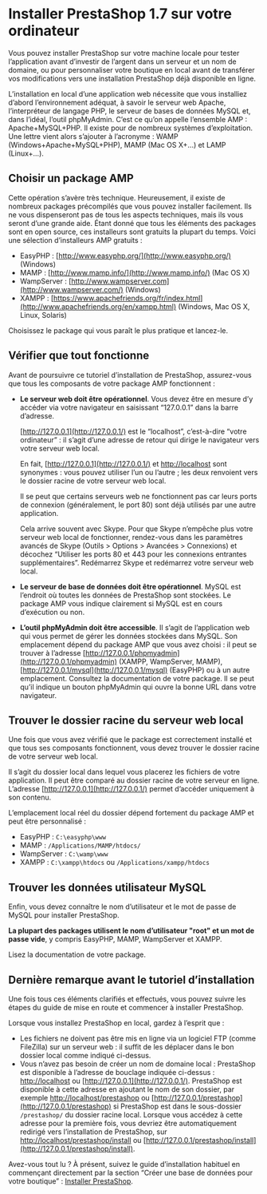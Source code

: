 # Installer PrestaShop 1.7 sur votre ordinateur

Vous pouvez installer PrestaShop sur votre machine locale pour tester l’application avant d’investir de l’argent dans un serveur et un nom de domaine, ou pour personnaliser votre boutique en local avant de transférer vos modifications vers une installation PrestaShop déjà disponible en ligne.

L’installation en local d’une application web nécessite que vous installiez d’abord l’environnement adéquat, à savoir le serveur web Apache, l’interpréteur de langage PHP, le serveur de bases de données MySQL et, dans l’idéal, l’outil phpMyAdmin. C’est ce qu’on appelle l’ensemble AMP : Apache+MySQL+PHP. Il existe pour de nombreux systèmes d’exploitation. Une lettre vient alors s’ajouter à l’acronyme : WAMP \(Windows+Apache+MySQL+PHP\), MAMP \(Mac OS X+...\) et LAMP \(Linux+...\).

## Choisir un package AMP <a id="InstallerPrestaShop1.7survotrepropreordinateur-ChoisirunpackageAMP"></a>

Cette opération s’avère très technique. Heureusement, il existe de nombreux packages précompilés que vous pouvez installer facilement. Ils ne vous dispenseront pas de tous les aspects techniques, mais ils vous seront d’une grande aide. Étant donné que tous les éléments des packages sont en open source, ces installeurs sont gratuits la plupart du temps. Voici une sélection d’installeurs AMP gratuits :

* EasyPHP : [http://www.easyphp.org/](http://www.easyphp.org/) \(Windows\)
* MAMP : [http://www.mamp.info/](http://www.mamp.info/) \(Mac OS X\)
* WampServer : [http://www.wampserver.com](http://www.wampserver.com/) \(Windows\)
* XAMPP : [https://www.apachefriends.org/fr/index.html](http://www.apachefriends.org/en/xampp.html) \(Windows, Mac OS X, Linux, Solaris\)

Choisissez le package qui vous paraît le plus pratique et lancez-le.

## Vérifier que tout fonctionne <a id="InstallerPrestaShop1.7survotrepropreordinateur-V&#xE9;rifierquetoutfonctionne"></a>

Avant de poursuivre ce tutoriel d’installation de PrestaShop, assurez-vous que tous les composants de votre package AMP fonctionnent :

* **Le serveur web doit être opérationnel**. Vous devez être en mesure d’y accéder via votre navigateur en saisissant “127.0.0.1” dans la barre d’adresse.

  [http://127.0.0.1](http://127.0.0.1/) est le “localhost”, c’est-à-dire “votre ordinateur” : il s’agit d’une adresse de retour qui dirige le navigateur vers votre serveur web local.

  En fait, [http://127.0.0.1](http://127.0.0.1/) et [http://localhost](http://localhost/) sont synonymes : vous pouvez utiliser l’un ou l’autre ; les deux renvoient vers le dossier racine de votre serveur web local.

  Il se peut que certains serveurs web ne fonctionnent pas car leurs ports de connexion \(généralement, le port 80\) sont déjà utilisés par une autre application.

  Cela arrive souvent avec Skype. Pour que Skype n’empêche plus votre serveur web local de fonctionner, rendez-vous dans les paramètres avancés de Skype \(Outils &gt; Options &gt; Avancées &gt; Connexions\) et décochez “Utiliser les ports 80 et 443 pour les connexions entrantes supplémentaires”. Redémarrez Skype et redémarrez votre serveur web local.

* **Le serveur de base de données doit être opérationnel**. MySQL est l’endroit où toutes les données de PrestaShop sont stockées. Le package AMP vous indique clairement si MySQL est en cours d’exécution ou non.
* **L’outil phpMyAdmin doit être accessible**. Il s’agit de l’application web qui vous permet de gérer les données stockées dans MySQL. Son emplacement dépend du package AMP que vous avez choisi : il peut se trouver à l’adresse [http://127.0.0.1/phpmyadmin](http://127.0.0.1/phpmyadmin) \(XAMPP, WampServer, MAMP\), [http://127.0.0.1/mysql](http://127.0.0.1/mysql) \(EasyPHP\) ou à un autre emplacement. Consultez la documentation de votre package. Il se peut qu’il indique un bouton phpMyAdmin qui ouvre la bonne URL dans votre navigateur.

## Trouver le dossier racine du serveur web local <a id="InstallerPrestaShop1.7survotrepropreordinateur-Trouverledossierracineduserveurweblocal"></a>

Une fois que vous avez vérifié que le package est correctement installé et que tous ses composants fonctionnent, vous devez trouver le dossier racine de votre serveur web local.

Il s’agit du dossier local dans lequel vous placerez les fichiers de votre application. Il peut être comparé au dossier racine de votre serveur en ligne. L’adresse [http://127.0.0.1](http://127.0.0.1/) permet d’accéder uniquement à son contenu.

L’emplacement local réel du dossier dépend fortement du package AMP et peut être personnalisé :

* EasyPHP : `C:\easyphp\www`
* MAMP : `/Applications/MAMP/htdocs/`
* WampServer : `C:\wamp\www`
* XAMPP : `C:\xampp\htdocs` ou `/Applications/xampp/htdocs`

## Trouver les données utilisateur MySQL <a id="InstallerPrestaShop1.7survotrepropreordinateur-Trouverlesdonn&#xE9;esutilisateurMySQL"></a>

Enfin, vous devez connaître le nom d’utilisateur et le mot de passe de MySQL pour installer PrestaShop.

**La plupart des packages utilisent le nom d’utilisateur "root" et un mot de passe vide**, y compris EasyPHP, MAMP, WampServer et XAMPP.

Lisez la documentation de votre package.

## Dernière remarque avant le tutoriel d’installation <a id="InstallerPrestaShop1.7survotrepropreordinateur-Derni&#xE8;reremarqueavantletutorield&#x2019;installation"></a>

Une fois tous ces éléments clarifiés et effectués, vous pouvez suivre les étapes du guide de mise en route et commencer à installer PrestaShop.

Lorsque vous installez PrestaShop en local, gardez à l’esprit que :

* Les fichiers ne doivent pas être mis en ligne via un logiciel FTP \(comme FileZilla\) sur un serveur web : il suffit de les déplacer dans le bon dossier local comme indiqué ci-dessus.
* Vous n’avez pas besoin de créer un nom de domaine local : PrestaShop est disponible à l’adresse de bouclage indiquée ci-dessus : [http://localhost](http://localhost/) ou [http://127.0.0.1](http://127.0.0.1/). PrestaShop est disponible à cette adresse en ajoutant le nom de son dossier, par exemple [http://localhost/prestashop](http://localhost/prestashop) ou [http://127.0.0.1/prestashop](http://127.0.0.1/prestashop) si PrestaShop est dans le sous-dossier `/prestashop/` du dossier racine local. Lorsque vous accédez à cette adresse pour la première fois, vous devriez être automatiquement redirigé vers l’installation de PrestaShop, sur [http://localhost/prestashop/install](http://localhost/prestashop/install) ou [http://127.0.0.1/prestashop/install](http://127.0.0.1/prestashop/install).

  
Avez-vous tout lu ? À présent, suivez le guide d’installation habituel en commençant directement par la section “Créer une base de données pour votre boutique” : [ ](installer-prestashop-1.7-sur-votre-ordinateur.md)[Installer PrestaShop](installer-prestashop.md).

